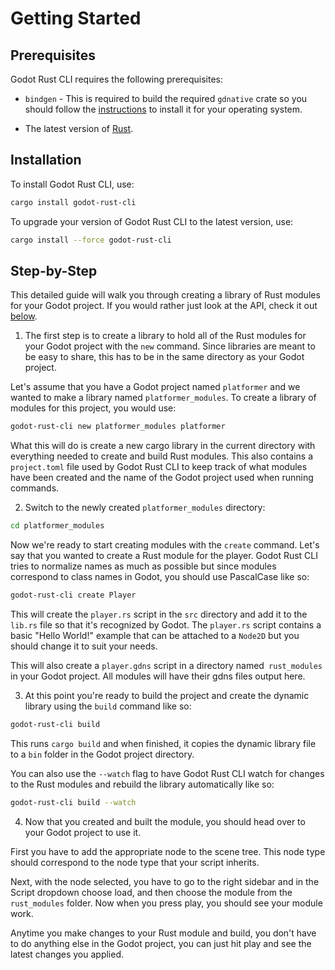 # Getting Started

## Prerequisites

Godot Rust CLI requires the following prerequisites:

- `bindgen` - This is required to build the required `gdnative` crate so you should follow the [instructions](https://rust-lang.github.io/rust-bindgen/requirements.html) to install it for your operating system.

- The latest version of [Rust](https://www.rust-lang.org/tools/install).

## Installation

To install Godot Rust CLI, use:

```sh
cargo install godot-rust-cli
```

To upgrade your version of Godot Rust CLI to the latest version, use:

```sh
cargo install --force godot-rust-cli
```

## Step-by-Step

This detailed guide will walk you through creating a library of Rust modules for your Godot project. If you would rather just look at the API, check it out [below]().

1. The first step is to create a library to hold all of the Rust modules for your Godot project with the `new` command. Since libraries are meant to be easy to share, this has to be in the same directory as your Godot project.

Let's assume that you have a Godot project named `platformer` and we wanted to make a library named `platformer_modules`. To create a library of modules for this project, you would use:

```sh
godot-rust-cli new platformer_modules platformer
```

What this will do is create a new cargo library in the current directory with everything needed to create and build Rust modules. This also contains a `project.toml` file used by Godot Rust CLI to keep track of what modules have been created and the name of the Godot project used when running commands.

2. Switch to the newly created `platformer_modules` directory:

```sh
cd platformer_modules
```

Now we're ready to start creating modules with the `create` command. Let's say that you wanted to create a Rust module for the player. Godot Rust CLI tries to normalize names as much as possible but since modules correspond to class names in Godot, you should use PascalCase like so:

```sh
godot-rust-cli create Player
```

This will create the `player.rs` script in the `src` directory and add it to the `lib.rs` file so that it's recognized by Godot. The `player.rs` script contains a basic "Hello World!" example that can be attached to a `Node2D` but you should change it to suit your needs.

This will also create a `player.gdns` script in a directory named` rust_modules` in your Godot project. All modules will have their gdns files output here.

3. At this point you're ready to build the project and create the dynamic library using the `build` command like so:

```sh
godot-rust-cli build
```

This runs `cargo build` and when finished, it copies the dynamic library file to a `bin` folder in the Godot project directory.

You can also use the `--watch` flag to have Godot Rust CLI watch for changes to the Rust modules and rebuild the library automatically like so:

```sh
godot-rust-cli build --watch
```

4. Now that you created and built the module, you should head over to your Godot project to use it. 

First you have to add the appropriate node to the scene tree. This node type should correspond to the node type that your script inherits.

Next, with the node selected, you have to go to the right sidebar and in the Script dropdown choose load, and then choose the module from the `rust_modules` folder. Now when you press play, you should see your module work.

Anytime you make changes to your Rust module and build, you don't have to do anything else in the Godot project, you can just hit play and see the latest changes you applied.